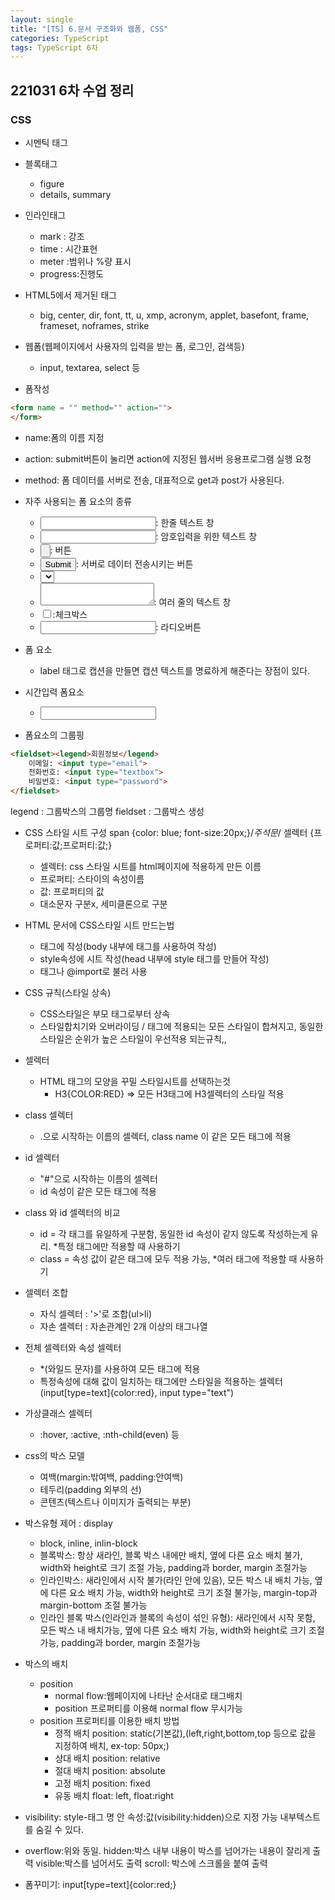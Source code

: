 ```yaml
---
layout: single
title: "[TS] 6.문서 구조화와 웹폼, CSS"
categories: TypeScript
tags: TypeScript 6차 
---
```

## 221031 6차 수업 정리
### CSS  
- 시멘틱 태그
- 블록태그
  - figure
  - details, summary
- 인라인태그
  - mark : 강조
  - time : 시간표현
  - meter :범위나 %량 표시
  - progress:진행도

- HTML5에서 제거된 태그
  - big, center, dir, font, tt, u, xmp, acronym, applet, basefont, frame, frameset, noframes, strike

- 웹폼(웹페이지에서 사용자의 입력을 받는 폼, 로그인, 검색등)
  - input, textarea, select 등

- 폼작성
```html
<form name = "" method="" action="">
</form> 
```
 - name:폼의 이름 지정
 - action: submit버튼이 눌리면 action에 지정된 웹서버 응용프로그램 실행 요청
 - method: 폼 데이터를 서버로 전송, 대표적으로 get과 post가 사용된다.

- 자주 사용되는 폼 요소의 종류
  - <input type="text">: 한줄 텍스트 창
  - <input type="password">: 암호입력을 위한 텍스트 창
  - <input type="button">: 버튼
  - <input type="submit">: 서버로 데이터 전송시키는 버튼
  - <select>: 드롭다운리스트를 가진 콤보박스
  - <textarea></textarea>: 여러 줄의 텍스트 창
  - <input type="checkbox">:체크박스
  - <input type="radiobutton">: 라디오버튼

- <label>폼 요소
  - label 태그로 캡션을 만들면 캡션 텍스트를 명료하게 해준다는 장점이 있다.

- 시간입력 폼요소
  - <input type = "month, week, date, time, datetime-local">

- 폼요소의 그룹핑
```html
<fieldset><legend>회원정보</legend>
    이메일: <input type="email">
    전화번호: <input type="textbox">
    비밀번호: <input type="password">
</fieldset>
```
legend : 그룹박스의 그룹명
fieldset : 그룹박스 생성

- CSS 스타일 시트 구성
span {color: blue; font-size:20px;}/*주석문*/
셀렉터 {프로퍼티:값;프로퍼티:값;}
  - 셀렉터: css 스타일 시트를 html페이지에 적용하게 만든 이름
  - 프로퍼티: 스타이의 속성이름
  - 값: 프로퍼티의 값
  - 대소문자 구분x, 세미클론으로 구분

- HTML 문서에 CSS스타일 시트 만드는법
  - <style></style> 태그에 작성(body 내부에 태그를 사용하여 작성)
  - style속성에 시트 작성(head 내부에 style 태그를 만들어 작성)
  - <link>태그나 @import로 불러 사용

- CSS 규칙(스타일 상속)
  - CSS스타일은 부모 태그로부터 상속
  - 스타일합치기와 오버라이딩 / 태그에 적용되는 모든 스타일이 합쳐지고, 동일한 스타일은 순위가 높은 스타일이 우선적용 되는규칙,,

- 셀렉터
  - HTML 태그의 모양을 꾸밀 스타일시트를 선택하는것
    - H3{COLOR:RED} => 모든 H3태그에 H3셀렉터의 스타일 적용

- class 셀렉터
  - .으로 시작하는 이름의 셀렉터, class name 이 같은 모든 태그에 적용

- id 셀렉터
  - "#"으로 시작하는 이름의 셀렉터
  - id 속성이 같은 모든 태그에 적용


- class 와 id 셀렉터의 비교
  - id = 각 태그를 유일하게 구분함, 동일한 id 속성이 같지 않도록 작성하는게 유리. *특정 태그에만 적용할 때 사용하기
  - class = 속성 값이 같은 태그에 모두 적용 가능, *여러 태그에 적용할 때 사용하기

- 셀렉터 조합
  - 자식 셀렉터 : '>'로 조합(ul>li)
  - 자손 셀렉터 : 자손관계인 2개 이상의 태그나열

- 전체 셀렉터와 속성 셀렉터
  - *(와일드 문자)를 사용하여 모든 태그에 적용
  - 특정속성에 대해 값이 일치하는 태그에만 스타일을 적용하는 셀렉터(input[type=text]{color:red}, input type="text")

- 가상클래스 셀렉터
  - :hover, :active, :nth-child(even) 등

- css의 박스 모델
  - 여백(margin:밖여백, padding:안여백)
  - 테두리(padding 외부의 선)
  - 콘텐츠(텍스트나 이미지가 출력되는 부분)


- 박스유형 제어 : display
  - block, inline, inlin-block
  - 블록박스: 항상 새라인, 블록 박스 내에만 배치, 옆에 다른 요소 배치 불가, width와 height로 크기 조절 가능, padding과 border, margin 조절가능
  - 인라인박스: 새라인에서 시작 불가(라인 안에 있음), 모든 박스 내 배치 가능, 옆에 다른 요소 배치 가능, width와 height로 크기 조절 불가능, margin-top과 margin-bottom 조절 불가능
  - 인라인 블록 박스(인라인과 블록의 속성이 섞인 유형): 새라인에서 시작 못함, 모든 박스 내 배치가능, 옆에 다른 요소 배치 가능, width와 height로 크기 조절 가능, padding과 border, margin 조절가능

- 박스의 배치
  - position 
    - normal flow:웹페이지에 나타난 순서대로 태그배치
    - position 프로퍼티를 이용해 normal flow 무시가능
  - position 프로퍼티를 이용한 배치 방법
    - 정적 배치 position: static(기본값),(left,right,bottom,top 등으로 값을 지정하여 배치, ex-top: 50px;)
    - 상대 배치 position: relative
    - 절대 배치 position: absolute
    - 고정 배치 position: fixed
    - 유동 배치 float: left, float:right

- visibility: style-태그 명 안 속성:값(visibility:hidden)으로 지정 가능
 내부텍스트를 숨길 수 있다.
- overflow:위와 동일. 
  hidden:박스 내부 내용이 박스를 넘어가는 내용이 잘리게 출력
  visible:박스를 넘어서도 출력
  scroll: 박스에 스크롤을 붙여 출력

- 폼꾸미기: input[type=text]{color:red;}
